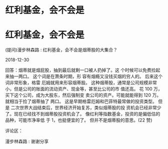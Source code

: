 # 红利基金，会不会是

# 红利基金，会不会是

(提问)漫步林森路 : 红利基金，会不会是烟蒂股的大集合？

2018-12-30

回答：烟蒂就是烟屁股，抽到最后就剩一口被人扔掉了。这 个时候可以免费捡起来抽一两口。 这个词是在萧条时期，形 容有烟瘾又没钱买烟的穷人的。 后来这个词非常形象，格雷 厄姆就用来形容烟蒂股。 这种烟蒂股，通常是公司规模非常 小，但是公司的账面的流动资产、现金等，甚至比公司的市 值还高。 花 100 万，买下这个公司，成为大股东，然后强制变 卖公司的资产。可能就能得到 120 万。 就相当于捡了烟蒂抽了 两口。 这是早期格雷厄姆和巴菲特最常做的投资类型。 但是 二次世界大战结束后，世界经济开始复苏，类似烟蒂股的投 资机会已经非常少了。现在已经找不到烟蒂股投资机会了。 像红利等指数基金，投资的是偏低估的品种，可能市净率低 于 1，也挺便宜的了。 但并不是烟蒂股的意思。(22 赞)

评论区：

漫步林森路 : 谢谢分享